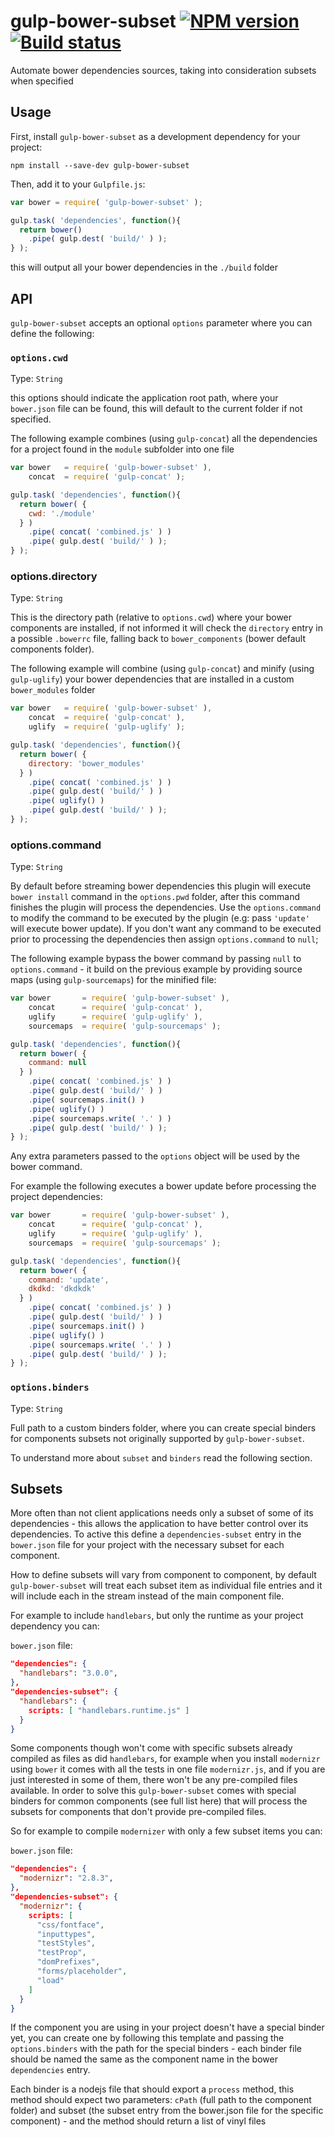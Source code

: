 # gulp-bower-subset [![NPM version][npm-image]][npm-url] [![Build status][travis-image]][travis-url]

Automate bower dependencies sources, taking into consideration subsets when specified

## Usage

First, install `gulp-bower-subset` as a development dependency for your project:

```shell
npm install --save-dev gulp-bower-subset
```

Then, add it to your `Gulpfile.js`:

```javascript
var bower = require( 'gulp-bower-subset' );

gulp.task( 'dependencies', function(){
  return bower()
    .pipe( gulp.dest( 'build/' ) );
} );
```

this will output all your bower dependencies in the `./build` folder

## API

`gulp-bower-subset` accepts an optional `options` parameter where you can define the following:

### `options.cwd`
Type: `String`

this options should indicate the application root path, where your `bower.json` file can be found, this will default to the current folder if not specified.

The following example combines (using `gulp-concat`) all the dependencies for a project found in the `module` subfolder into one file

```javascript
var bower   = require( 'gulp-bower-subset' ),
    concat  = require( 'gulp-concat' );

gulp.task( 'dependencies', function(){
  return bower( {
    cwd: './module'
  } )
    .pipe( concat( 'combined.js' ) )
    .pipe( gulp.dest( 'build/' ) );
} );
```

### options.directory
Type: `String`

This is the directory path (relative to `options.cwd`) where your bower components are installed, if not informed it will check the `directory` entry in a possible `.bowerrc` file, falling back to `bower_components` (bower default components folder).

The following example will combine (using `gulp-concat`) and minify (using `gulp-uglify`) your bower dependencies that are installed in a custom `bower_modules` folder

```javascript
var bower   = require( 'gulp-bower-subset' ),
    concat  = require( 'gulp-concat' ),
    uglify  = require( 'gulp-uglify' );

gulp.task( 'dependencies', function(){
  return bower( {
    directory: 'bower_modules'
  } )
    .pipe( concat( 'combined.js' ) )
    .pipe( gulp.dest( 'build/' ) )
    .pipe( uglify() )
    .pipe( gulp.dest( 'build/' ) );
} );
```

### options.command
Type: `String`

By default before streaming bower dependencies this plugin will execute `bower install` command in the `options.pwd` folder, after this command finishes the plugin will process the dependencies. Use the `options.command` to modify the command to be executed by the plugin (e.g: pass `'update'` will execute bower update). If you don't want any command to be executed prior to processing the dependencies then assign `options.command` to `null`;

The following example bypass the bower command by passing `null` to `options.command` - it build on the previous example by providing source maps (using `gulp-sourcemaps`) for the minified file:

```javascript
var bower       = require( 'gulp-bower-subset' ),
    concat      = require( 'gulp-concat' ),
    uglify      = require( 'gulp-uglify' ),
    sourcemaps  = require( 'gulp-sourcemaps' );

gulp.task( 'dependencies', function(){
  return bower( {
    command: null
  } )
    .pipe( concat( 'combined.js' ) )
    .pipe( gulp.dest( 'build/' ) )
    .pipe( sourcemaps.init() )
    .pipe( uglify() )
    .pipe( sourcemaps.write( '.' ) )
    .pipe( gulp.dest( 'build/' ) );
} );
```

Any extra parameters passed to the `options` object will be used by the bower command.

For example the following executes a bower update before processing the project dependencies:

```javascript
var bower       = require( 'gulp-bower-subset' ),
    concat      = require( 'gulp-concat' ),
    uglify      = require( 'gulp-uglify' ),
    sourcemaps  = require( 'gulp-sourcemaps' );

gulp.task( 'dependencies', function(){
  return bower( {
    command: 'update',
    dkdkd: 'dkdkdk'
  } )
    .pipe( concat( 'combined.js' ) )
    .pipe( gulp.dest( 'build/' ) )
    .pipe( sourcemaps.init() )
    .pipe( uglify() )
    .pipe( sourcemaps.write( '.' ) )
    .pipe( gulp.dest( 'build/' ) );
} );
```

### `options.binders`
Type: `String`

Full path to a custom binders folder, where you can create special binders for components subsets not originally supported by `gulp-bower-subset`.

To understand more about `subset` and `binders` read the following section.

## Subsets

More often than not client applications needs only a subset of some of its dependencies - this allows the application to have better control over its dependencies. To active this define a `dependencies-subset` entry in the `bower.json` file for your project with the necessary subset for each component.

How to define subsets will vary from component to component, by default `gulp-bower-subset` will treat each subset item as individual file entries and it will include each in the stream instead of the main component file.

For example to include `handlebars`, but only the runtime as your project dependency you can:

`bower.json` file:
```json
"dependencies": {
  "handlebars": "3.0.0",
},
"dependencies-subset": {
  "handlebars": {
    scripts: [ "handlebars.runtime.js" ]
  }
}
```

Some components though won't come with specific subsets already compiled as files as did `handlebars`, for example when you install `modernizr` using `bower` it comes with all the tests in one file `modernizr.js`, and if you are just interested in some of them, there won't be any pre-compiled files available. In order to solve this `gulp-bower-subset` comes with special binders for common components (see full list here) that will process the subsets for components that don't provide pre-compiled files.

So for example to compile `modernizer` with only a few subset items you can:

`bower.json` file:
```json
"dependencies": {
  "modernizr": "2.8.3",
},
"dependencies-subset": {
  "modernizr": {
    scripts: [
      "css/fontface",
      "inputtypes",
      "testStyles",
      "testProp",
      "domPrefixes",
      "forms/placeholder",
      "load"
    ]
  }
}
```

If the component you are using in your project doesn't have a special binder yet, you can create one by following this template and passing the `options.binders` with the path for the special binders - each binder file should be named the same as the component name in the bower `dependencies` entry.

Each binder is a nodejs file that should export a `process` method, this method should expect two parameters: `cPath` (full path to the component folder) and subset (the subset entry from the bower.json file for the specific component) - and the method should return a list of vinyl files 

[travis-url]: http://travis-ci.org/lazd/gulp-replace
[travis-image]: https://secure.travis-ci.org/lazd/gulp-replace.svg?branch=master
[npm-url]: https://npmjs.org/package/gulp-replace
[npm-image]: https://badge.fury.io/js/gulp-replace.svg
